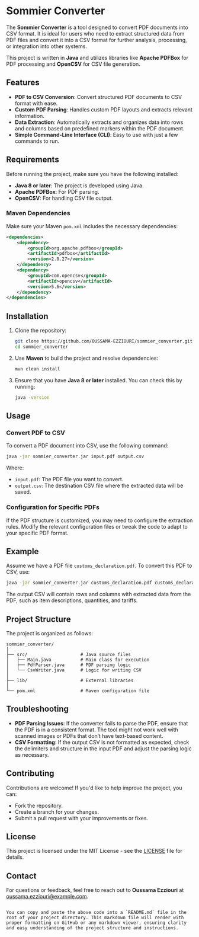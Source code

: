 # Sommier Converter

The **Sommier Converter** is a tool designed to convert PDF documents into CSV format. It is ideal for users who need to extract structured data from PDF files and convert it into a CSV format for further analysis, processing, or integration into other systems.

This project is written in **Java** and utilizes libraries like **Apache PDFBox** for PDF processing and **OpenCSV** for CSV file generation.

## Features

- **PDF to CSV Conversion**: Convert structured PDF documents to CSV format with ease.
- **Custom PDF Parsing**: Handles custom PDF layouts and extracts relevant information.
- **Data Extraction**: Automatically extracts and organizes data into rows and columns based on predefined markers within the PDF document.
- **Simple Command-Line Interface (CLI)**: Easy to use with just a few commands to run.

## Requirements

Before running the project, make sure you have the following installed:

- **Java 8 or later**: The project is developed using Java.
- **Apache PDFBox**: For PDF parsing.
- **OpenCSV**: For handling CSV file output.

### Maven Dependencies

Make sure your Maven `pom.xml` includes the necessary dependencies:

```xml
<dependencies>
    <dependency>
        <groupId>org.apache.pdfbox</groupId>
        <artifactId>pdfbox</artifactId>
        <version>2.0.27</version>
    </dependency>
    <dependency>
        <groupId>com.opencsv</groupId>
        <artifactId>opencsv</artifactId>
        <version>5.6</version>
    </dependency>
</dependencies>
```

## Installation

1. Clone the repository:

    ```bash
    git clone https://github.com/OUSSAMA-EZZIOURI/sommier_converter.git
    cd sommier_converter
    ```

2. Use **Maven** to build the project and resolve dependencies:

    ```bash
    mvn clean install
    ```

3. Ensure that you have **Java 8 or later** installed. You can check this by running:

    ```bash
    java -version
    ```

## Usage

### Convert PDF to CSV

To convert a PDF document into CSV, use the following command:

```bash
java -jar sommier_converter.jar input.pdf output.csv
```

Where:
- `input.pdf`: The PDF file you want to convert.
- `output.csv`: The destination CSV file where the extracted data will be saved.

### Configuration for Specific PDFs

If the PDF structure is customized, you may need to configure the extraction rules. Modify the relevant configuration files or tweak the code to adapt to your specific PDF format.

## Example

Assume we have a PDF file `customs_declaration.pdf`. To convert this PDF to CSV, use:

```bash
java -jar sommier_converter.jar customs_declaration.pdf customs_declaration.csv
```

The output CSV will contain rows and columns with extracted data from the PDF, such as item descriptions, quantities, and tariffs.

## Project Structure

The project is organized as follows:

```
sommier_converter/
│
├── src/                    # Java source files
│   ├── Main.java           # Main class for execution
│   ├── PdfParser.java      # PDF parsing logic
│   └── CsvWriter.java      # Logic for writing CSV
│
├── lib/                    # External libraries
│
└── pom.xml                 # Maven configuration file
```

## Troubleshooting

- **PDF Parsing Issues**: If the converter fails to parse the PDF, ensure that the PDF is in a consistent format. The tool might not work well with scanned images or PDFs that don’t have text-based content.
- **CSV Formatting**: If the output CSV is not formatted as expected, check the delimiters and structure in the input PDF and adjust the parsing logic as necessary.

## Contributing

Contributions are welcome! If you'd like to help improve the project, you can:
- Fork the repository.
- Create a branch for your changes.
- Submit a pull request with your improvements or fixes.

## License

This project is licensed under the MIT License - see the [LICENSE](LICENSE) file for details.

## Contact

For questions or feedback, feel free to reach out to **Oussama Ezziouri** at [oussama.ezziouri@example.com](mailto:oussama.ezziouri@example.com).
```

You can copy and paste the above code into a `README.md` file in the root of your project directory. This markdown file will render with proper formatting on GitHub or any markdown viewer, ensuring clarity and easy understanding of the project structure and instructions.

